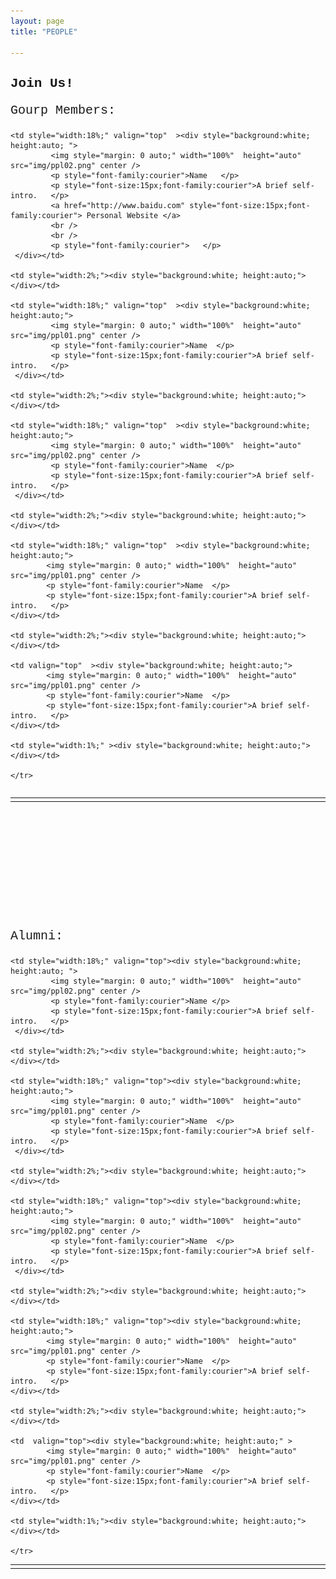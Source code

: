```yaml
---
layout: page
title: "PEOPLE"

---
```





<meta name="viewport" content="width=device-width, initial-scale=1, maximum-scale=1, user-scalable=no"  />
<h2 style="font-family:courier" >Join Us!</h2>
<p style="font-size:20px;font-family:courier"> Gourp Members: </p>



  <table border="0" cellpadding="0" cellspacing="0" width="100%" align="left">
   <tr>
   	<td style="width:1%;" valign="top"><div style="background:white; height:auto;"> </div></td>	
	
    <td style="width:18%;" valign="top"  ><div style="background:white; height:auto; ">
			 <img style="margin: 0 auto;" width="100%"  height="auto"  src="img/ppl02.png" center />
			 <p style="font-family:courier">Name   </p>
			 <p style="font-size:15px;font-family:courier">A brief self-intro.   </p>
			 <a href="http://www.baidu.com" style="font-size:15px;font-family:courier"> Personal Website </a>
			 <br />
			 <br />
			 <p style="font-family:courier">   </p>
	 </div></td>
	
    <td style="width:2%;"><div style="background:white; height:auto;"> </div></td>	

    <td style="width:18%;" valign="top"  ><div style="background:white; height:auto;">
			 <img style="margin: 0 auto;" width="100%"  height="auto"  src="img/ppl01.png" center />
			 <p style="font-family:courier">Name  </p>
			 <p style="font-size:15px;font-family:courier">A brief self-intro.   </p>
	 </div></td>
	
    <td style="width:2%;"><div style="background:white; height:auto;"> </div></td>	
	
    <td style="width:18%;" valign="top"  ><div style="background:white; height:auto;">
			 <img style="margin: 0 auto;" width="100%"  height="auto"  src="img/ppl02.png" center />
			 <p style="font-family:courier">Name  </p>
			 <p style="font-size:15px;font-family:courier">A brief self-intro.   </p>
	 </div></td>
	
    <td style="width:2%;"><div style="background:white; height:auto;"> </div></td>	
		
	<td style="width:18%;" valign="top"  ><div style="background:white; height:auto;">
			<img style="margin: 0 auto;" width="100%"  height="auto"  src="img/ppl01.png" center />
			<p style="font-family:courier">Name  </p>
			<p style="font-size:15px;font-family:courier">A brief self-intro.   </p>
	</div></td>
	
	<td style="width:2%;"><div style="background:white; height:auto;"> </div></td>	
	
	<td valign="top"  ><div style="background:white; height:auto;">
			<img style="margin: 0 auto;" width="100%"  height="auto"  src="img/ppl01.png" center />
			<p style="font-family:courier">Name  </p>
			<p style="font-size:15px;font-family:courier">A brief self-intro.   </p>
	</div></td>
	
	<td style="width:1%;" ><div style="background:white; height:auto;"> </div></td>	
	
	</tr>
  </table>


 
 
 
<br />
<br />
<br />
<br />
<br />
<br />
<br />
<br />
<br />
<br />
<br />
<br />
<p style="font-size:20px;font-family:courier"> Alumni: </p>





  <table border="0" cellpadding="0" cellspacing="0" width="100%">
   <tr>
   	<td style="width:1%;"><div style="background:white; height:auto;"> </div></td>	
	
    <td style="width:18%;" valign="top"><div style="background:white; height:auto; ">
			 <img style="margin: 0 auto;" width="100%"  height="auto"  src="img/ppl02.png" center />
			 <p style="font-family:courier">Name </p>
			 <p style="font-size:15px;font-family:courier">A brief self-intro.   </p>
	 </div></td>
	
    <td style="width:2%;"><div style="background:white; height:auto;"> </div></td>	

    <td style="width:18%;" valign="top"><div style="background:white; height:auto;">
			 <img style="margin: 0 auto;" width="100%"  height="auto"  src="img/ppl01.png" center />
			 <p style="font-family:courier">Name  </p>
			 <p style="font-size:15px;font-family:courier">A brief self-intro.   </p>
	 </div></td>
	
    <td style="width:2%;"><div style="background:white; height:auto;"> </div></td>	
	
    <td style="width:18%;" valign="top"><div style="background:white; height:auto;">
			 <img style="margin: 0 auto;" width="100%"  height="auto"  src="img/ppl02.png" center />
			 <p style="font-family:courier">Name  </p>
			 <p style="font-size:15px;font-family:courier">A brief self-intro.   </p>
	 </div></td>
	
    <td style="width:2%;"><div style="background:white; height:auto;"> </div></td>	
		
	<td style="width:18%;" valign="top"><div style="background:white; height:auto;">
			<img style="margin: 0 auto;" width="100%"  height="auto"  src="img/ppl01.png" center />
			<p style="font-family:courier">Name  </p>
			<p style="font-size:15px;font-family:courier">A brief self-intro.   </p>
	</div></td>
	
	<td style="width:2%;"><div style="background:white; height:auto;"> </div></td>	
	
	<td  valign="top"><div style="background:white; height:auto;" >
			<img style="margin: 0 auto;" width="100%"  height="auto"  src="img/ppl01.png" center />
			<p style="font-family:courier">Name  </p>
			<p style="font-size:15px;font-family:courier">A brief self-intro.   </p>
	</div></td>
	
	<td style="width:1%;"><div style="background:white; height:auto;"> </div></td>	
	
	</tr>
  </table>



 
 







